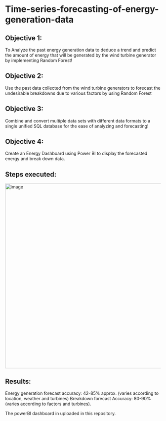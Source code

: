# Time-series-forecasting-of-energy-generation-data
## Objective 1: 
To Analyze the past energy generation data to deduce a trend and predict the amount of energy that will be generated by the wind turbine generator by implementing Random Forest!
## Objective 2: 
Use the past data collected from the wind turbine generators to forecast the undesirable breakdowns due to various factors by using Random Forest
## Objective 3:
Combine and convert multiple data sets with different data formats to a single unified SQL database for the ease of analyzing and forecasting!
## Objective 4:
Create an Energy Dashboard using Power BI to display the forecasted energy and break down data.

## Steps executed:

<img width="596" alt="image" src="https://user-images.githubusercontent.com/85188079/216190642-6645b8cb-80a2-434a-b559-cc7533cf1334.png">

## Results:
Energy generation forecast accuracy: 42-85% approx. (varies according to location, weather and turbines)
Breakdown forecast Accuracy: 80-90% (varies according to factors and turbines).

The powerBI dashboard in uploaded in this repository.


